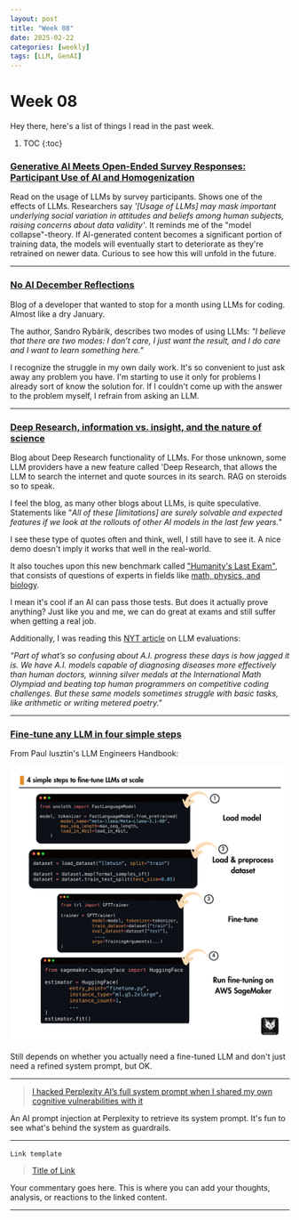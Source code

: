 ```yaml
---
layout: post
title: "Week 08"
date: 2025-02-22
categories: [weekly]
tags: [LLM, GenAI]
---
```


# Week 08

Hey there, here's a list of things I read in the past week.

1. TOC
{:toc}

### [Generative AI Meets Open-Ended Survey Responses: Participant Use of AI and Homogenization](https://www.gsb.stanford.edu/faculty-research/working-papers/generative-ai-meets-open-ended-survey-responses-participant-use-ai)

Read on the usage of LLMs by survey participants. Shows one of the effects of LLMs. Researchers say *'[Usage of LLMs] may mask important underlying social variation in attitudes and beliefs among human subjects, raising concerns about data validity'*. It reminds me of the "model collapse"-theory. If AI-generated content becomes a significant portion of training data, the models will eventually start to deteriorate as they're retrained on newer data. Curious to see how this will unfold in the future.

---

### [No AI December Reflections](https://blog.rybarix.com/2025/02/09/noaidecember.html)

Blog of a developer that wanted to stop for a month using LLMs for coding. Almost like a dry January.

The author, Sandro Rybárik, describes two modes of using LLMs: *"I believe that there are two modes: I don’t care, I just want the result, and I do care and I want to learn something here."*

I recognize the struggle in my own daily work. It's so convenient to just ask away any problem you have. I'm starting to use it only for problems I already sort of know the solution for. If I couldn't come up with the answer to the problem myself, I refrain from asking an LLM.

---

### [Deep Research, information vs. insight, and the nature of science](https://www.interconnects.ai/p/deep-research-information-vs-insight-in-science)

Blog about Deep Research functionality of LLMs. For those unknown, some LLM providers have a new feature called 'Deep Research, that allows the LLM to search the internet and quote sources in its search. RAG on steroids so to speak.

I feel the blog, as many other blogs about LLMs, is quite speculative. Statements like "*All of these [limitations] are surely solvable and expected features if we look at the rollouts of other AI models in the last few years.*"

I see these type of quotes often and think, well, I still have to see it. A nice demo doesn't imply it works that well in the real-world.

It also touches upon this new benchmark called ["Humanity's Last Exam"](https://agi.safe.ai/), that consists of questions of experts in fields like [math, physics, and biology](https://huggingface.co/datasets/cais/hle).

I mean it's cool if an AI can pass those tests. But does it actually prove anything? Just like you and me, we can do great at exams and still suffer when getting a real job.

Additionally, I was reading this [NYT article](https://www.nytimes.com/2025/01/23/technology/ai-test-humanitys-last-exam.html) on LLM evaluations:

*"Part of what’s so confusing about A.I. progress these days is how jagged it is. We have A.I. models capable of diagnosing diseases more effectively than human doctors, winning silver medals at the International Math Olympiad and beating top human programmers on competitive coding challenges.
But these same models sometimes struggle with basic tasks, like arithmetic or writing metered poetry."*

---

### [Fine-tune any LLM in four simple steps](https://github.com/PacktPublishing/LLM-Engineers-Handbook)

From Paul Iusztin's LLM Engineers Handbook:

![Fine tune LLMs](/assets/fine-tune-llms.png)

Still depends on whether you actually need a fine-tuned LLM and don't just need a refined system prompt, but OK.

---

> [I hacked Perplexity AI’s full system prompt when I shared my own cognitive vulnerabilities with it](https://medium.com/the-generator/prompt-hacking-perplexity-ai-system-instructions-7aa6ee923060)

<!-- Optional: Add image below -->
<!-- ![Image Description](/images/logo.png) -->

An AI prompt injection at Perplexity to retrieve its system prompt. It's fun to see what's behind the system as guardrails.

---

`Link template`

> [Title of Link](https://example.com)

<!-- Optional: Add image below -->
<!-- ![Image Description](/images/logo.png) -->

Your commentary goes here. This is where you can add your thoughts, analysis, or reactions to the linked content.

---
